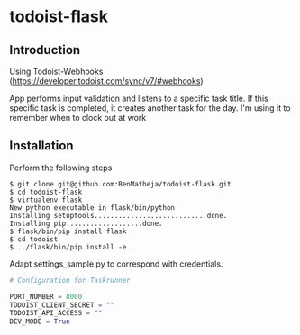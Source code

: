 # todoist-flask

## Introduction
Using Todoist-Webhooks (https://developer.todoist.com/sync/v7/#webhooks)

App performs input validation and listens to a specific task title.
If this specific task is completed, it creates another task for the day.
I'm using it to remember when to clock out at work

## Installation
Perform the following steps

```shell
$ git clone git@github.com:BenMatheja/todoist-flask.git
$ cd todoist-flask
$ virtualenv flask
New python executable in flask/bin/python
Installing setuptools............................done.
Installing pip...................done.
$ flask/bin/pip install flask
$ cd todoist
$ ../flask/bin/pip install -e .
```

Adapt settings_sample.py to correspond with credentials.

```python
# Configuration for Taskrunner

PORT_NUMBER = 8000
TODOIST_CLIENT_SECRET = ""
TODOIST_API_ACCESS = ""
DEV_MODE = True
```